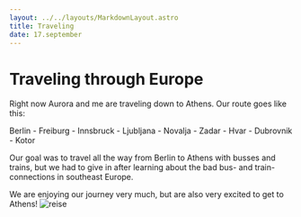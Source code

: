 ```yaml
---
layout: ../../layouts/MarkdownLayout.astro
title: Traveling
date: 17.september
---
```


# Traveling through Europe

Right now Aurora and me are traveling down to Athens. Our route goes like this:

Berlin - Freiburg - Innsbruck - Ljubljana - Novalja - Zadar - Hvar - Dubrovnik - Kotor

Our goal was to travel all the way from Berlin to Athens with busses and trains, but we had to give in after learning about the bad bus- and train-connections in southeast Europe.

We are enjoying our journey very much, but are also very excited to get to Athens!
![reise](./images/backpack.jpeg)
